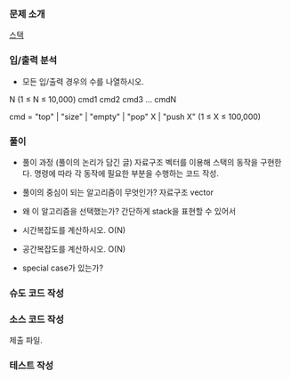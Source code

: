 ### 문제 소개
[스택](https://www.acmicpc.net/problem/10828)

### 입/출력 분석
- 모든 입/출력 경우의 수를 나열하시오.

N (1 ≤ N ≤ 10,000)
cmd1
cmd2
cmd3
...
cmdN

cmd = "top" | "size" | "empty" | "pop" X | "push X" (1 ≤ X ≤ 100,000)

### 풀이
- 풀이 과정 (풀이의 논리가 담긴 글)
자료구조 벡터를 이용해 스택의 동작을 구현한다.
명령에 따라 각 동작에 필요한 부분을 수행하는 코드 작성.

- 풀이의 중심이 되는 알고리즘이 무엇인가?
자료구조 vector

- 왜 이 알고리즘을 선택했는가?
간단하게 stack을 표현할 수 있어서

- 시간복잡도를 계산하시오. O(N)

- 공간복잡도를 계산하시오. O(N)

- special case가 있는가?

### 슈도 코드 작성

### 소스 코드 작성
제출 파일.

### 테스트 작성
